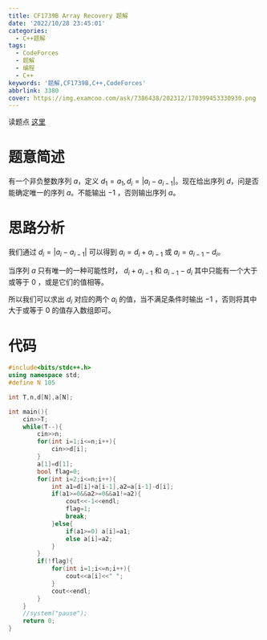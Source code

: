 ```yaml
---
title: CF1739B Array Recovery 题解
date: '2022/10/28 23:45:01'
categories:
  - C++题解
tags:
  - CodeForces
  - 题解
  - 编程
  - C++
keywords: '题解,CF1739B,C++,CodeForces'
abbrlink: 3380
cover: https://img.examcoo.com/ask/7386438/202312/170399453330930.png
---
```


读题点 [这里](https://www.luogu.com.cn/problem/CF1739B)

# 题意简述

有一个非负整数序列 $a$，定义 $d_1=a_1,d_i=|a_i-a_{i-1}|$。现在给出序列 $d$，问是否能确定唯一的序列 $a$。不能输出 $−1$ ，否则输出序列 $a$。

# 思路分析

我们通过 $d_i=|a_i-a_{i-1}|$ 可以得到 $a_i=d_i+a_{i-1}$ 或 $a_i=a_{i-1}-d_i$。

当序列 $a$ 只有唯一的一种可能性时， $d_i+a_{i-1}$ 和 $a_{i-1}-d_i$ 其中只能有一个大于或等于 $0$ ，或是它们的值相等。

所以我们可以求出 $d_i$ 对应的两个 $a_i$ 的值，当不满足条件时输出 $−1$ ，否则将其中大于或等于 $0$ 的值存入数组即可。

# 代码

```C++
#include<bits/stdc++.h>
using namespace std;
#define N 105

int T,n,d[N],a[N];

int main(){
    cin>>T;
	while(T--){
		cin>>n;
		for(int i=1;i<=n;i++){
			cin>>d[i];
		}
		a[1]=d[1];
		bool flag=0;
		for(int i=2;i<=n;i++){
			int a1=d[i]+a[i-1],a2=a[i-1]-d[i];
			if(a1>=0&&a2>=0&&a1!=a2){
				cout<<-1<<endl;
				flag=1;
				break;
			}else{
				if(a1>=0) a[i]=a1;
				else a[i]=a2;
			}
		}
		if(!flag){
			for(int i=1;i<=n;i++){
				cout<<a[i]<<" ";
			}
			cout<<endl;
		}
	}
	//system("pause");
	return 0;
}
```